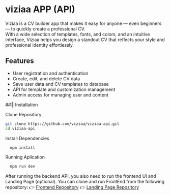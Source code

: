 
# viziaa APP (API)

Viziaa is a CV builder app that makes it easy for anyone — even beginners — to quickly create a professional CV.  
With a wide selection of templates, fonts, and colors, and an intuitive interface, Viziaa helps you design a standout CV that reflects your style and professional identity effortlessly.


## Features

- User registration and authentication  
- Create, edit, and delete CV data  
- Save user data and CV templates to database  
- API for template and customization management  
- Admin access for managing user and content  


##🚀 Installation

Clone Repository

```bash
git clone https://github.com/viziaa/viziaa-api.git
cd viziaa-api
```

Install Dependencies

```bash
  npm install
```

Running Aplication

```bash
  npm run dev
```

After running the backend API, you also need to run the frontend UI and Landing Page (optional).
You can clone and run FrontEnd from the following repository:
👉 [Frontend Repository](https://github.com/viziaa/viziaa-ui)
👉 [Landing Page Repository](https://github.com/viziaa/viziaa-landing)


